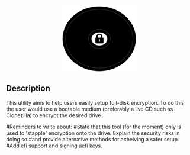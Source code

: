                                                                                               
<div align="center">

<img src="./Assets/logo.png" width="40%" />
</div>

## Description

This utility aims to help users easily setup full-disk encryption. To do this the user would use a bootable medium (preferably a live CD such as Clonezilla) to encrypt the desired drive. 

#Reminders to write about:
#State that this tool (for the moment) only is used to 'stapple' encryption onto the drive. Explain the security risks in doing so #and provide alternative methods for acheiving a safer setup.
#Add efi support and signing uefi keys.

